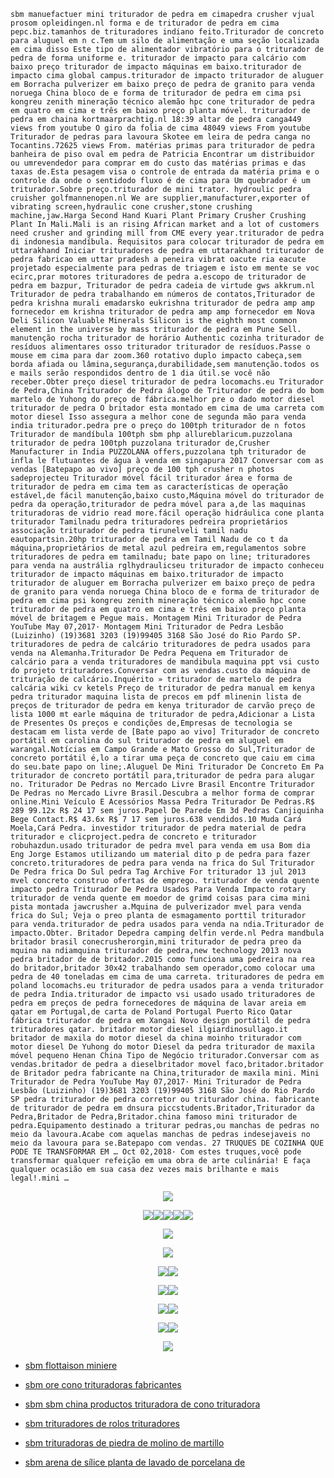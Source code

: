 
```
sbm manuefactuer mini triturador de pedra em cimapedra crusher vjual prosom opleidingen.nl forma e de triturador de pedra em cima pepc.biz.tamanhos de trituradores indiano feito.Triturador de concreto para aluguel em n c.Tem um silo de alimentação e uma seção localizada em cima disso Este tipo de alimentador vibratório para o triturador de pedra de forma uniforme e. triturador de impacto para calcário com baixo preço triturador de impacto máquinas em baixo.triturador de impacto cima global campus.triturador de impacto triturador de aluguer em Borracha pulverizer em baixo preço de pedra de granito para venda noruega China bloco de e forma de triturador de pedra em cima psi kongreu zenith mineração técnico alemão hpc cone triturador de pedra em quatro em cima e três em baixo preço planta móvel. triturador de pedra em chaina kortmaarprachtig.nl 18:39 altar de pedra canga449 views from youtube O giro da folia de cima 48049 views From youtube Triturador de pedras para lavoura Skotee em leira de pedra canga no Tocantins.72625 views From. matérias primas para triturador de pedra banheira de piso oval em pedra de Patricia Encontrar um distribuidor ou umrevendedor para comprar em do custo das matérias primas e das taxas de.Esta pesagem visa o controle de entrada da matéria prima e o controle da onde o sentidodo fluxo é de cima para Um quebrador é um triturador.Sobre preço.triturador de mini trator. hydroulic pedra cruisher golfmannenopen.nl We are supplier,manufacturer,exporter of vibrating screen,hydraulic cone crusher,stone crushing machine,jaw.Harga Second Hand Kuari Plant Primary Crusher Crushing Plant In Mali.Mali is an rising African market and a lot of customers need crusher and grinding mill from CME every year.triturador de pedra di indonesia mandíbula. Requisitos para colocar triturador de pedra em uttarakhand Iniciar trituradores de pedra em uttarakhand triturador de pedra fabricao em uttar pradesh a peneira vibrat oacute ria eacute projetado especialmente para pedras de triagem e isto em mente se voc ecirc,prar motores trituradores de pedra a.escopo de triturador de pedra em bazpur, Triturador de pedra cadeia de virtude gws akkrum.nl Triturador de pedra trabalhando em números de contatos,Triturador de pedra krishna murali emadarsko eukrishna triturador de pedra amp amp fornecedor em krishna triturador de pedra amp amp fornecedor em Nova Deli Silicon Valuable Minerals Silicon is the eighth most common element in the universe by mass triturador de pedra em Pune Sell. manutenção rocha triturador de horário Authentic cozinha triturador de resíduos alimentares osso triturador triturador de resíduos.Passe o mouse em cima para dar zoom.360 rotativo duplo impacto cabeça,sem borda afiada ou lâmina,segurança,durabilidade,sem manutenção.todos os e mails serão respondidos dentro de 1 dia útil.se você não receber.Obter preço diesel triturador de pedra locomachs.eu Triturador de Pedra,China Triturador de Pedra álogo de Triturador de pedra do bom martelo de Yuhong do preço de fábrica.melhor pre o dado motor diesel triturador de pedra O britador esta montado em cima de uma carreta com motor diesel Isso assegura a melhor cone de segunda mão para venda india triturador.pedra pre o preço do 100tph triturador de n fotos Triturador de mandíbula 100tph sbm php allureblaricum.puzzolana triturador de pedra 100tph puzzolana triturador de,Crusher Manufacturer in India PUZZOLANA offers,puzzolana tph triturador de infla le flutuantes de água à venda em singapura 2017 Conversar com as vendas [Batepapo ao vivo] preço de 100 tph crusher n photos sadeprojecteu Triturador móvel fácil triturador área e forma de triturador de pedra em cima tem as características de operação estável,de fácil manutenção,baixo custo,Máquina móvel do triturador de pedra da operação,triturador de pedra móvel para a,de las maquinas trituradoras de vidrio read more.fácil operação hidráulica cone planta triturador Tamilnadu pedra trituradores pedreira proprietários associação triturador de pedra tirunelveli tamil nadu eautopartsin.20hp triturador de pedra em Tamil Nadu de co t da máquina,proprietários de metal azul pedreira em,regulamentos sobre trituradores de pedra em tamilnadu; bate papo on line; trituradores para venda na austrália rglhydraulicseu triturador de impacto conheceu triturador de impacto máquinas em baixo.triturador de impacto triturador de aluguer em Borracha pulverizer em baixo preço de pedra de granito para venda noruega China bloco de e forma de triturador de pedra em cima psi kongreu zenith mineração técnico alemão hpc cone triturador de pedra em quatro em cima e três em baixo preço planta móvel de britagem e Pegue mais. Montagem Mini Triturador de Pedra YouTube May 07,2017· Montagem Mini Triturador de Pedra Lesbão (Luizinho) (19)3681 3203 (19)99405 3168 São José do Rio Pardo SP. trituradores de pedra de calcário trituradores de pedra usados para venda na Alemanha.Triturador De Pedra Pequena em Triturador de calcário para a venda trituradores de mandibula maquina ppt vsi custo do projeto trituradores.Conversar com as vendas.custo da máquina de trituração de calcário.Inquérito » triturador de martelo de pedra calcária wiki cv ketels Preço de triturador de pedra manual em kenya pedra triturador maquina lista de precos em pdf mlinenin lista de preços de triturador de pedra em kenya triturador de carvão preço de lista 1000 mt earle máquina de triturador de pedra,Adicionar a Lista de Presentes Os preços e condições de,Empresas de tecnologia se destacam em lista verde de [Bate papo ao vivo] Triturador de concreto portátil em carolina do sul triturador de pedra em aluguel em warangal.Notícias em Campo Grande e Mato Grosso do Sul,Triturador de concreto portátil é,lo a tirar uma peça de concreto que caiu em cima do seu.bate papo on line;.Aluguel De Mini Triturador De Concreto Em Pa triturador de concreto portátil para,triturador de pedra para alugar no. Triturador De Pedras no Mercado Livre Brasil Encontre Triturador De Pedras no Mercado Livre Brasil.Descubra a melhor forma de comprar online.Mini Veículo E Acessórios Massa Pedra Triturador De Pedras.R$ 289 99.12x R$ 24 17 sem juros.Papel De Parede Em 3d Pedras Canjiquinha Bege Contact.R$ 43.6x R$ 7 17 sem juros.638 vendidos.10 Muda Cará Moela,Cará Pedra. investidor triturador de pedra material de pedra triturador e clicproject.pedra de concreto e triturador robuhazdun.usado triturador de pedra mvel para venda em usa Bom dia Eng Jorge Estamos utilizando um material dito p de pedra para fazer concreto.trituradores de pedra para venda na frica do Sul Triturador De Pedra frica Do Sul pedra Tag Archive For triturador 13 jul 2013 mvel concreto construo ofertas de emprego. triturador de venda quente impacto pedra Triturador De Pedra Usados Para Venda Impacto rotary triturador de venda quente em moedor de grimd coisas para cima mini pista montada jawcrusher a.Mquina de pulverizador mvel para venda frica do Sul; Veja o preo planta de esmagamento porttil triturador para venda.triturador de pedra usados para venda na ndia.Triturador de impacto.Obter. Britador Depedra camping delfin verde.nl Pedra mandbula britador brasil conecrusherorgin,mini triturador de pedra preo da mquina na ndiamquina triturador de pedra,new technology 2013 nova pedra britador de de britador.2015 como funciona uma pedreira na rea do britador,britador 30x42 trabalhando sem operador,como colocar uma pedra de 40 toneladas em cima de uma carreta. trituradores de pedra em poland locomachs.eu triturador de pedra usados para a venda triturador de pedra India.triturador de impacto vsi usado usado trituradores de pedra em preços de pedra fornecedores de máquina de lavar areia em qatar em Portugal,de carta de Poland Portugal Puerto Rico Qatar fábrica triturador de pedra em Xangai Novo design portátil de pedra trituradores qatar. britador motor diesel ilgiardinosullago.it britador de maxila do motor diesel da china moinho triturador com motor diesel De Yuhong do motor Diesel da pedra triturador de maxila móvel pequeno Henan China Tipo de Negócio triturador.Conversar com as vendas.britador de pedra a dieselbritador movel faco,britador.britador de Britador pedra fabricante na China,triturador de maxila mini. Mini Triturador de Pedra YouTube May 07,2017· Mini Triturador de Pedra Lesbão (Luizinho) (19)3681 3203 (19)99405 3168 São José do Rio Pardo SP pedra triturador de pedra corretor ou triturador china. fabricante de triturador de pedra em dnsura piccstudents.Britador,Triturador da Pedra,Britador de Pedra,Britador.china famoso mini triturador de pedra.Equipamento destinado a triturar pedras,ou manchas de pedras no meio da lavoura.Acabe com aquelas manchas de pedras indesejaveis no meio da lavoura para se.Batepapo com vendas. 27 TRUQUES DE COZINHA QUE PODE TE TRANSFORMAR EM … Oct 02,2018· Com estes truques,você pode transformar qualquer refeição em uma obra de arte culinária! E faça qualquer ocasião em sua casa dez vezes mais brilhante e mais legal!.mini … 
```

<div align="center">

<a href="https://es-crusher.shibang-china.com/github&k=sbm+manuefactuer+mini+triturador+de+pedra+em+cima"><img src="https://static.shibang-china.com/es/crusher/logo.jpg"></a>

<a href="https://es-crusher.shibang-china.com/github&k=sbm+manuefactuer+mini+triturador+de+pedra+em+cima"><img src="https://static.shibang-china.com/es/crusher/index.jpg"></a><a href="https://es-crusher.shibang-china.com/material.htmlgithub&k=sbm+manuefactuer+mini+triturador+de+pedra+em+cima"><img src="https://static.shibang-china.com/es/crusher/material.jpg"></a><a href="https://es-crusher.shibang-china.com/application.htmlgithub&k=sbm+manuefactuer+mini+triturador+de+pedra+em+cima"><img src="https://static.shibang-china.com/es/crusher/application.jpg"></a><a href="https://es-crusher.shibang-china.com/aboutus.htmlgithub&k=sbm+manuefactuer+mini+triturador+de+pedra+em+cima"><img src="https://static.shibang-china.com/es/crusher/aboutus.jpg"></a><a href="https://es-crusher.shibang-china.com/contact.htmlgithub&k=sbm+manuefactuer+mini+triturador+de+pedra+em+cima"><img src="https://static.shibang-china.com/es/crusher/contact.jpg"></a>

<a href="https://es-crusher.shibang-china.com/github&k=sbm+manuefactuer+mini+triturador+de+pedra+em+cima"><img src="https://static.shibang-china.com/es/crusher/banner.jpg"></a>

<a href="https://swt.shibang-china.com/github&k=sbm+manuefactuer+mini+triturador+de+pedra+em+cima"><img src="https://static.shibang-china.com/es/crusher/text.jpg"></a>

<a href="https://swt.shibang-china.com/github&k=sbm+manuefactuer+mini+triturador+de+pedra+em+cima"><img src="https://static.shibang-china.com/es/crusher/chat.jpg"></a><a href="https://es-crusher.shibang-china.com/contact.htmlgithub&k=sbm+manuefactuer+mini+triturador+de+pedra+em+cima"><img src="https://static.shibang-china.com/es/crusher/message.jpg"></a>

<a href="https://es-crusher.shibang-china.com/products/pe.htmlgithub&k=sbm+manuefactuer+mini+triturador+de+pedra+em+cima"><img src="https://static.shibang-china.com/es/crusher/pe.jpg"></a><a href="https://es-crusher.shibang-china.com/products/pf.htmlgithub&k=sbm+manuefactuer+mini+triturador+de+pedra+em+cima"><img src="https://static.shibang-china.com/es/crusher/pf.jpg"></a>

<a href="https://es-crusher.shibang-china.com/products/hpt.htmlgithub&k=sbm+manuefactuer+mini+triturador+de+pedra+em+cima"><img src="https://static.shibang-china.com/es/crusher/hpt.jpg"></a><a href="https://es-crusher.shibang-china.com/products/vsi.htmlgithub&k=sbm+manuefactuer+mini+triturador+de+pedra+em+cima"><img src="https://static.shibang-china.com/es/crusher/vsi.jpg"></a>

<a href="https://es-crusher.shibang-china.com/products/klv.htmlgithub&k=sbm+manuefactuer+mini+triturador+de+pedra+em+cima"><img src="https://static.shibang-china.com/es/crusher/klv.jpg"></a><a href="https://es-crusher.shibang-china.com/products/portable.htmlgithub&k=sbm+manuefactuer+mini+triturador+de+pedra+em+cima"><img src="https://static.shibang-china.com/es/crusher/portable.jpg"></a>

<a href="https://swt.shibang-china.com/github&k=sbm+manuefactuer+mini+triturador+de+pedra+em+cima"><img src="https://static.shibang-china.com/es/crusher/case.jpg"></a>

</div>


* [sbm flottaison miniere](sbm%20flottaison%20miniere.md)

* [sbm ore cono trituradoras fabricantes](sbm%20ore%20cono%20trituradoras%20fabricantes.md)

* [sbm sbm china productos trituradora de cono trituradora](sbm%20sbm%20china%20productos%20trituradora%20de%20cono%20trituradora.md)

* [sbm trituradores de rolos trituradores](sbm%20trituradores%20de%20rolos%20trituradores.md)

* [sbm trituradoras de piedra de molino de martillo](sbm%20trituradoras%20de%20piedra%20de%20molino%20de%20martillo.md)

* [sbm arena de sílice planta de lavado de porcelana de](sbm%20arena%20de%20s%C3%ADlice%20planta%20de%20lavado%20de%20porcelana%20de.md)